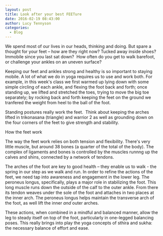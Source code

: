 ```yaml
---
layout: post
title: Look after your best FEETure
date: 2016-02-19 08:43:00
author: Lucy Tennyson
categories:
  - Blog
---
```



We spend most of our lives in our heads, thinking and doing. But spare a thought for your feet – how are they right now? Tucked away inside shoes? Immobile since you last sat down? &nbsp;How often do you get to walk barefoot, or challenge your ankles on an uneven surface?

Keeping our feet and ankles strong and healthy is so important to staying mobile. A lot of what we do in yoga requires us to use and work both. For example, in this week's class we first warmed up lying down with some simple circling of each ankle, and flexing the foot back and forth; once standing up, we lifted and stretched the toes, trying to move the big toe separately; by rocking back and forth keeping the feet on the ground we tranfered the weight from heel to the ball of the foot.&nbsp;

Standing postures really work the feet. &nbsp;Think about keeping the arches lifted in trikonasana (triangle) and warrior 2 as well as grounding down on the four corners of the feet to give strength and stability.&nbsp;

How the feet work

The way the feet work relies on both tension and flexibility. There's very little muscle, but around 38 bones (a quarter of the total of the body). The complex of ligaments and bones is controlled by the muscles runnng up the calves and shins, connected by a network of tendons.&nbsp;

The arches of the foot are key to good health – they enable us to walk - the spring in our step as we walk and run. In order to refine the actions of the feet, we need tap into awareness and engagement in the lower leg. The peroneus longus, specifically, plays a major role in stabilizing the foot. This long muscle runs down the outside of the calf to the outer ankle. From there its tendon weaves under the sole of the foot and attaches in two places at the inner arch. The peroneus longus helps maintain the transverse arch of the foot, as well lift the inner&nbsp;*and*&nbsp;outer arches.&nbsp;

These actions, when combined in a mindful and balanced manner, allow the leg to steady itself on top of the foot, particularly in one-legged balancing poses. This really brings into play the yoga concepts of sthira and sukha: the necessary balance of effort and ease.